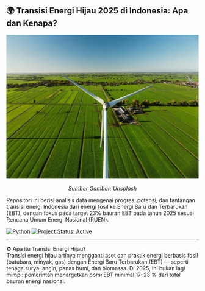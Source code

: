 ## 🌍 Transisi Energi Hijau 2025 di Indonesia: Apa dan Kenapa?
![Header](https://github.com/Almar-Reza-Maulana/Analisis-Transisi-Energi-Hijau-2025-di-Indonesia/blob/main/stan-versluis-RHcbkkRLpBU-unsplash.jpg)
*<p align="center">Sumber Gambar: Unsplash</p>*

Repositori ini berisi analisis data mengenai progres, potensi, dan tantangan transisi energi Indonesia dari energi fosil ke Energi Baru dan Terbarukan (EBT), dengan fokus pada target 23% bauran EBT pada tahun 2025 sesuai Rencana Umum Energi Nasional (RUEN).

[![Python](https://img.shields.io/badge/Python-3.9%2B-blue.svg)](https://www.python.org/)
[![Project Status: Active](https://img.shields.io/badge/status-aktif-success.svg)](-)

---

♻️ Apa itu Transisi Energi Hijau?\
Transisi energi hijau artinya mengganti aset dan praktik energi berbasis fosil (batubara, minyak, gas) dengan Energi Baru Terbarukan (EBT) — seperti tenaga surya, angin, panas bumi, dan biomassa. Di 2025, ini bukan lagi mimpi: pemerintah menargetkan porsi EBT minimal 17–23 % dari total bauran energi nasional.
